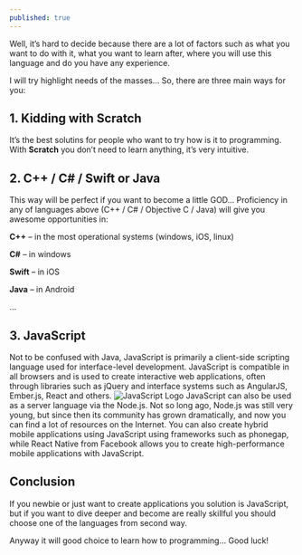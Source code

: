 ```yaml
---
published: true
---
```

Well, it’s hard to decide because there are a lot of factors such as what you want to do with it, what you want to learn after, where you will use this language and do you have any experience.

I will try highlight needs of the masses… So, there are three main ways for you:

## 1. Kidding with Scratch
It’s the best solutins for people who want to try how is it to programming. With **Scratch** you don’t need to learn anything, it’s very intuitive.

## 2. C++ / C# / Swift or Java
This way will be perfect if you want to become a little GOD… Proficiency in any of languages above (C++ / C# / Objective C / Java) will give you awesome opportunities in:

**C++** – in the most operational systems (windows, iOS, linux)

**C#** – in windows

**Swift** – in iOS

**Java** – in Android

…


## 3. JavaScript
Not to be confused with Java, JavaScript is primarily a client-side scripting language used for interface-level development. JavaScript is compatible in all browsers and is used to create interactive web applications, often through libraries such as jQuery and interface systems such as AngularJS, Ember.js, React and others.
![JavaScript Logo]({{site.baseurl}}/_posts/javascript-logo-1-250x141.png)
JavaScript can also be used as a server language via the Node.js. Not so long ago, Node.js was still very young, but since then its community has grown dramatically, and now you can find a lot of resources on the Internet.
You can also create hybrid mobile applications using JavaScript using frameworks such as phonegap, while React Native from Facebook allows you to create high-performance mobile applications with JavaScript.

## Conclusion
If you newbie or just want to create applications you solution is JavaScript, but if you want to dive deeper and become are really skillful you should choose one of the languages from second way.

Anyway it will good choice to learn how to programming… Good luck!

